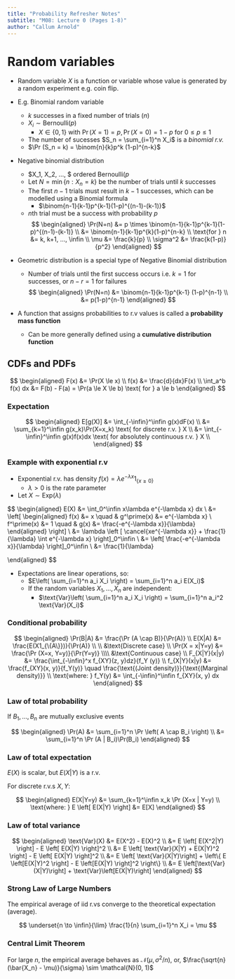 ```yaml
---
title: "Probability Refresher Notes"
subtitle: "M08: Lecture 0 (Pages 1-8)"
author: "Callum Arnold"
---
```


# Random variables

- Random variable $X$ is a function or variable whose value is generated by a
  random experiment e.g. coin flip.

- E.g. Binomial random variable
  - $k$ successes in a fixed number of trials ($n$)
  - $X_i \sim \text{Bernoulli}(p)$
    - $X \in \{0, 1\} \text{ with } \Pr(X=1)=p, \Pr(X=0)=1-p \text{ for } 0 \le p \le 1$
  - The number of sucesses $S_n = \sum_{i=1}^n X_i$ is a *binomial r.v.*
  - $\Pr (S_n = k) = \binom{n}{k}p^k (1-p)^{n-k}$
- Negative binomial distribution
  - $X_1, X_2, ..., $ ordered $\text{Bernoulli}(p$
  - Let $N=\min\{n:X_n = k\}$ be the number of trials until $k$ successes
  - The first $n-1$ trials must result in $k-1$ successes, which can be modelled
    using a Binomial formula
    - $\binom{n-1}{k-1}p^{k-1}(1-p)^{(n-1)-(k-1)}$
  - $n$th trial must be a success with probability $p$
$$
\begin{aligned}
    \Pr(N=n) &= p \times \binom{n-1}{k-1}p^{k-1}(1-p)^{(n-1)-(k-1)} \\
    &= \binom{n-1}{k-1}p^{k}(1-p)^{n-k} \\
    \text{for } n &= k, k+1, ..., \infin \\
    \mu &= \frac{k}{p} \\
    \sigma^2 &= \frac{k(1-p)}{p^2}
\end{aligned}
$$

- Geometric distribution is a special type of Negative Binomial distribution
  - Number of trials until the first success occurs i.e. $k=1$ for successes, or
    $n-r=1$ for failures
$$
\begin{aligned}
    \Pr(N=n) &= \binom{n-1}{k-1}p^{k-1} (1-p)^{n-1} \\
    &= p(1-p)^{n-1}
\end{aligned}
$$

- A function that assigns probabilities to r.v values is called a **probability
  mass function**
  - Can be more generally defined using a **cumulative distribution function**

## CDFs and PDFs

$$
\begin{aligned}
    F(x) &= \Pr(X \le x) \\
    f(x) &= \frac{d}{dx}F(x) \\
    \int_a^b f(x) dx &= F(b) - F(a) = \Pr(a \le X \le b) \text{ for } a \le b
\end{aligned}
$$

### Expectation

$$
\begin{aligned}
    E[g(X)] &= \int_{-\infin}^\infin g(x)dF(x) \\
    &= \sum_{k=1}^\infin g(x_k)\Pr(X=x_k) \text{ for discrete r.v. } X \\
    &= \int_{-\infin}^\infin g(x)f(x)dx \text{ for absolutely continuous r.v. } X \\
\end{aligned}
$$

### Example with exponential r.v

- Exponential r.v. has density $f(x) = \lambda e^{-\lambda x} 1_{\{x \ge 0\}}$
  - $\lambda > 0$ is the rate parameter
- Let $X \sim \text{Exp}(\lambda)$

$$
\begin{aligned}
    E(X) &= \int_0^\infin x\lambda e^{-\lambda x} dx \\ 
    &= \left[ 
      \begin{aligned}
        f(x) &= x \quad & g^\prime(x) &= e^{-\lambda x} \\
        f^\prime(x) &= 1 \quad & g(x) &= \frac{-e^{-\lambda x}}{\lambda}
      \end{aligned}
    \right] \\
    &= \lambda \left [
    \cancel{xe^{-\lambda x}} + \frac{1}{\lambda} \int e^{-\lambda x}
    \right]_0^\infin \\
    &= \left[
      \frac{-e^{-\lambda x}}{\lambda}
    \right]_0^\infin \\
    &= \frac{1}{\lambda}

\end{aligned}
$$

- Expectations are linear operations, so:
  - $E\left( \sum_{i=1}^n a_i X_i \right) = \sum_{i=1}^n a_i E(X_i)$
  - If the random variables $X_1, ..., X_n$ are independent:
    - $\text{Var}\left( \sum_{i=1}^n a_i X_i \right) = \sum_{i=1}^n a_i^2 \text{Var}(X_i)$

### Conditional probability

$$
\begin{aligned}
  \Pr(B|A) &= \frac{\Pr (A \cap B)}{\Pr(A)} \\
  E(X|A) &= \frac{E(X1_{\{A\}})}{\Pr(A)} \\ \\
  &\text{Discrete case} \\
  \Pr(X = x|Y=y) &= \frac{\Pr (X=x, Y=y)}{\Pr(Y=y)} \\\\
  &\text{Continuous case} \\
    F_{X|Y}(x|y) &= \frac{\int_{-\infin}^x f_{XY}(z, y)dz}{f_Y (y)} \\ 
  f_{X|Y}(x|y) &= \frac{f_{XY}(x, y)}{f_Y(y)} \quad \frac{\text{(Joint
  density)}}{\text{(Marginal density)}} \\
  \text{where: } f_Y(y) &= \int_{-\infin}^\infin f_{XY}(x, y) dx
\end{aligned}
$$

### Law of total probability

If $B_1, ..., B_n$ are mutually exclusive events

$$
\begin{aligned}
  \Pr(A) &= \sum_{i=1}^n \Pr \left( A \cap B_i \right) \\
  &= \sum_{i=1}^n \Pr (A | B_i)\Pr(B_i)
\end{aligned}
$$

### Law of total expectation

$E(X)$ is scalar, but $E(X|Y)$ is a r.v.

For discrete r.v.s $X, Y$:

$$
\begin{aligned}
  E(X|Y=y) &= \sum_{k=1}^\infin x_k \Pr (X=x | Y=y) \\
  \text{where: } E \left[ E(X|Y) \right] &= E[X]
\end{aligned}
$$

### Law of total variance

$$
\begin{aligned}
  \text{Var}(X) &= E(X^2) - E(X)^2 \\
  &= E \left[ E(X^2|Y) \right] - E \left[ E(X|Y) \right]^2 \\
  &= E \left[ \text{Var}(X|Y) + E(X|Y)^2 \right] -  E \left[ E(X|Y) \right]^2 \\
  &= E \left[ \text{Var}(X|Y)\right] + \left\{ E \left[E(X|Y)^2 \right] - E
  \left[E(X|Y) \right]^2 \right\} \\
  &= E \left[\text{Var}(X|Y)\right] + \text{Var}\left[E(X|Y)\right]
\end{aligned}
$$

### Strong Law of Large Numbers

The empirical average of iid r.vs converge to the theoretical expectation
(average).

$$
\underset{n \to \infin}{\lim} \frac{1}{n} \sum_{i=1}^n X_i = \mu
$$

### Central Limit Theorem

For large $n$, the empirical average behaves as $\mathcal{N}(\mu, \sigma^2 /n)$,
or, $\frac{\sqrt{n}(\bar{X_n} - \mu)}{\sigma} \sim \mathcal{N}(0, 1)$